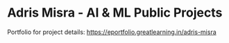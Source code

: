 # Adris Misra - AI & ML Public Projects
Portfolio for project details: https://eportfolio.greatlearning.in/adris-misra

